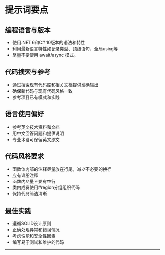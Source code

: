# 提示词要点

## 编程语言与版本
- 使用.NET 6和C# 10版本的语法和特性
- 利用最新语言特性如记录类型、顶级语句、全局using等
- 尽量不要使用 await/async 模式。

## 代码搜索与参考
- 通过搜索现有代码库和相关文档提供准确输出
- 确保新代码与现有代码风格一致
- 参考项目已有模式和实践

## 语言使用偏好
- 参考英文技术资料和文档
- 用中文回答问题和提供说明
- 专业术语可保留英文原文

## 代码风格要求
- 函数体内部的注释尽量放在行尾，减少不必要的换行
- 应有详细注释
- 函数内尽量不要有空行
- 类内成员使用#region分组组织代码
- 保持代码简洁清晰

## 最佳实践
- 遵循SOLID设计原则
- 正确处理异常和错误情况
- 考虑性能和安全性因素
- 编写易于测试和维护的代码

---